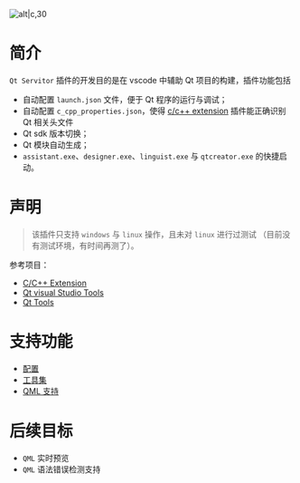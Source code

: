 ![alt|c,30](image/qt.ico)

# 简介

`Qt Servitor` 插件的开发目的是在 vscode 中辅助 Qt 项目的构建，插件功能包括
- 自动配置 `launch.json` 文件，便于 Qt 程序的运行与调试；
- 自动配置 `c_cpp_properties.json`，使得 [c/c++ extension](https://marketplace.visualstudio.com/items?itemName=ms-vscode.cpptools) 插件能正确识别 Qt 相关头文件
- Qt sdk 版本切换；
- Qt 模块自动生成；
- `assistant.exe`、`designer.exe`、`linguist.exe` 与 `qtcreator.exe` 的快捷启动。

# 声明

> 该插件只支持 `windows` 与 `linux` 操作，且未对 `linux` 进行过测试 （目前没有测试环境，有时间再测了）。

参考项目：
- [C/C++ Extension](https://marketplace.visualstudio.com/items?itemName=ms-vscode.cpptools)
- [Qt visual Studio Tools](https://github.com/qt-labs/vstools)
- [Qt Tools](https://marketplace.visualstudio.com/items?itemName=tonka3000.qtvsctools)


# 支持功能

- [配置](./chapter/configure.md)
- [工具集](./chapter/tools.md)
- [QML 支持](./chapter/qmltool.md)

# 后续目标

- `QML` 实时预览
- `QML` 语法错误检测支持


